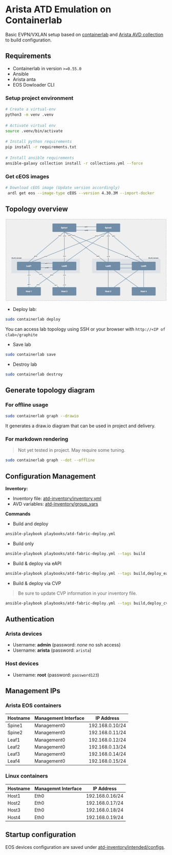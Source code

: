 # Arista ATD Emulation on Containerlab

Basic EVPN/VXLAN setup based on [containerlab](https://containerlab.dev/) and [Arista AVD collection](https://www.avd.sh) to build configuration.

## Requirements

- Containerlab in version `>=0.55.0`
- Ansible
- Arista anta
- EOS Dowloader CLI

### Setup project environment

```bash
# Create a virtual-env
python3 -m venv .venv

# Activate virtual env
source .venv/bin/activate

# Install python requirements
pip install -r requirements.txt

# Install ansible requirements
ansible-galaxy collection install -r collections.yml --force
```

### Get cEOS images

```bash
# Download cEOS image (Update version accordingly)
 ardl get eos --image-type cEOS --version 4.30.3M --import-docker
```

## Topology overview

![Network Diagram](topology.png)

- Deploy lab:

```bash
sudo containerlab deploy
```

You can access lab topology using SSH or your browser with `http://<IP of clab>/graphite`

- Save lab

```bash
sudo containerlab save
```

- Destroy lab

```bash
sudo containerlab destroy
```

## Generate topology diagram

### For offline usage

```bash
sudo containerlab graph --drawio
```

It generates a draw.io diagram that can be used in project and delivery.

### For markdown rendering

> Not yet tested in project. May require some tuning.

```bash
sudo containerlab graph --dot --offline
```

## Configuration Management

__Inventory:__

- Inventory file: [atd-inventory/inventory.yml](atd-inventory/inventory.yml)
- AVD variables: [atd-inventory/group_vars](atd-inventory/group_vars)

__Commands__

- Build and deploy

```bash
ansible-playbook playbooks/atd-fabric-deploy.yml
```

- Build only

```bash
ansible-playbook playbooks/atd-fabric-deploy.yml --tags build
```

- Build & deploy via eAPI

```bash
ansible-playbook playbooks/atd-fabric-deploy.yml --tags build,deploy_eapi
```

- Build & deploy via CVP

> Be sure to update CVP information in your inventory file.

```bash
ansible-playbook playbooks/atd-fabric-deploy.yml --tags build,deploy_cvp
```

## Authentication

### Arista devices

- Username: __admin__ (password: _none_ no ssh access)
- Username: __arista__ (password: `arista`)

### Host devices

- Username: __root__ (password: `password123`)

## Management IPs

### Arista EOS containers

| Hostname | Management Interface | IP Address      |
| -------- | -------------------- | --------------  |
| Spine1   | Management0          | 192.168.0.10/24 |
| Spine2   | Management0          | 192.168.0.11/24 |
| Leaf1    | Management0          | 192.168.0.12/24 |
| Leaf2    | Management0          | 192.168.0.13/24 |
| Leaf3    | Management0          | 192.168.0.14/24 |
| Leaf4    | Management0          | 192.168.0.15/24 |

### Linux containers

| Hostname | Managemnt Interface | IP Address      |
| -------- | ------------------- | --------------  |
| Host1    | Eth0                | 192.168.0.16/24 |
| Host2    | Eth0                | 192.168.0.17/24 |
| Host3    | Eth0                | 192.168.0.18/24 |
| Host4    | Eth0                | 192.168.0.19/24 |

## Startup configuration

EOS devices configuration are saved under [atd-inventory/intended/configs](atd-inventory/intended/configs).
